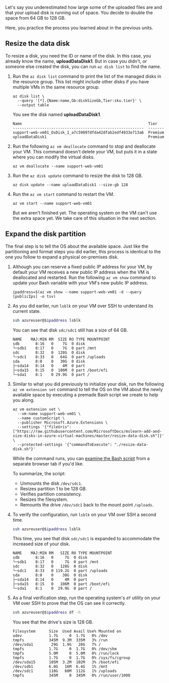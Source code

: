 Let's say you underestimated how large some of the uploaded files are and that your upload disk is running out of space. You decide to double the space from 64 GB to 128 GB.

Here, you practice the process you learned about in the previous units.

## Resize the data disk

To resize a disk, you need the ID or name of the disk. In this case, you already know the name, **uploadDataDisk1**. But in case you didn't, or someone else created the disk, you can run `az disk list` to find the name.

1. Run the `az disk list` command to print the list of the managed disks in the resource group. This list might include other disks if you have multiple VMs in the same resource group.

    ```azurecli
    az disk list \
      --query '[*].{Name:name,Gb:diskSizeGb,Tier:sku.tier}' \
      --output table
    ```

    You see the disk named **uploadDataDisk1**.

    ```output
    Name                                                        Tier
    ----------------------------------------------------------  -------
    support-web-vm01_OsDisk_1_a7c59897dfda42dfab2edf4933e713a6  Premium
    uploadDataDisk1                                             Premium
    ```

1. Run the following `az vm deallocate` command to stop and deallocate your VM. This command doesn't delete your VM, but puts it in a state where you can modify the virtual disks.

    ```azurecli
    az vm deallocate --name support-web-vm01
    ```

1. Run the `az disk update` command to resize the disk to 128 GB.

    ```azurecli
    az disk update --name uploadDataDisk1 --size-gb 128
    ```

1. Run the `az vm start` command to restart the VM.

    ```azurecli
    az vm start --name support-web-vm01
    ```

    But we aren't finished yet. The operating system on the VM can't use the extra space yet. We take care of this situation in the next section.

## Expand the disk partition

The final step is to tell the OS about the available space. Just like the partitioning and format steps you did earlier, this process is identical to the one you follow to expand a physical on-premises disk.

1. Although you can reserve a fixed public IP address for your VM, by default your VM receives a new public IP address when the VM is deallocated and restarted. Run the following `az vm show` command to update your Bash variable with your VM's new public IP address.

    ```azurecli
    ipaddress=$(az vm show --name support-web-vm01 -d --query [publicIps] -o tsv)
    ```

1. As you did earlier, run `lsblk` on your VM over SSH to understand its current state.

    ```bash
    ssh azureuser@$ipaddress lsblk
    ```

    You can see that disk `sdc/sdc1` still has a size of 64 GB.

    ```output
    NAME    MAJ:MIN RM  SIZE RO TYPE MOUNTPOINT
    sdb       8:16   0    7G  0 disk 
    └─sdb1    8:17   0    7G  0 part /mnt
    sdc       8:32   0  128G  0 disk 
    └─sdc1    8:33   0   64G  0 part /uploads
    sda       8:0    0   30G  0 disk 
    ├─sda14   8:14   0    4M  0 part 
    ├─sda15   8:15   0  106M  0 part /boot/efi
    └─sda1    8:1    0 29.9G  0 part /
    ```

1. Similar to what you did previously to initialize your disk, run the following `az vm extension set` command to tell the OS on the VM about the newly available space by executing a premade Bash script we create to help you along.

    ```azurecli
    az vm extension set \
      --vm-name support-web-vm01 \
      --name customScript \
      --publisher Microsoft.Azure.Extensions \
      --settings '{"fileUris":["https://raw.githubusercontent.com/MicrosoftDocs/mslearn-add-and-size-disks-in-azure-virtual-machines/master/resize-data-disk.sh"]}' \
      --protected-settings '{"commandToExecute": "./resize-data-disk.sh"}'
    ```

    While the command runs, you can [examine the Bash script](https://raw.githubusercontent.com/MicrosoftDocs/mslearn-add-and-size-disks-in-azure-virtual-machines/master/resize-data-disk.sh?azure-portal=true) from a separate browser tab if you'd like.

    To summarize, the script:

    * Unmounts the disk `/dev/sdc1`.
    * Resizes partition 1 to be 128 GB.
    * Verifies partition consistency.
    * Resizes the filesystem.
    * Remounts the drive `/dev/sdc1` back to the mount point `/uploads`.

1. To verify the configuration, run `lsblk` on your VM over SSH a second time.

    ```bash
    ssh azureuser@$ipaddress lsblk
    ```

    This time, you see that disk `sdc/sdc1` is expanded to accommodate the increased size of your disk.

    ```output
    NAME    MAJ:MIN RM   SIZE RO TYPE MOUNTPOINT
    sdb       8:16   0     7G  0 disk 
    └─sdb1    8:17   0     7G  0 part /mnt
    sdc       8:32   0   128G  0 disk 
    └─sdc1    8:33   0 119.2G  0 part /uploads
    sda       8:0    0    30G  0 disk 
    ├─sda14   8:14   0     4M  0 part 
    ├─sda15   8:15   0   106M  0 part /boot/efi
    └─sda1    8:1    0  29.9G  0 part /
    ```

1. As a final verification step, run the operating system's `df` utility on your VM over SSH to prove that the OS can see it correctly.

    ```bash
    ssh azureuser@$ipaddress df -h
    ```

    You see that the drive's size is 128 GB.

    ```output
    Filesystem      Size  Used Avail Use% Mounted on
    udev            1.7G     0  1.7G   0% /dev
    tmpfs           345M  9.3M  335M   3% /run
    /dev/sda1        29G  1.9G   28G   7% /
    tmpfs           1.7G     0  1.7G   0% /dev/shm
    tmpfs           5.0M     0  5.0M   0% /run/lock
    tmpfs           1.7G     0  1.7G   0% /sys/fs/cgroup
    /dev/sda15      105M  3.2M  102M   3% /boot/efi
    /dev/sdb1       6.8G   16M  6.4G   1% /mnt
    /dev/sdc1       118G   60M  112G   1% /uploads
    tmpfs           345M     0  345M   0% /run/user/1000
    ```
